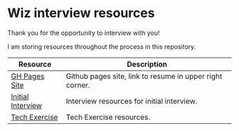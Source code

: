 # Wiz interview resources

Thank you for the opportunity to interview with you!

I am storing resources throughout the process in this repository.

| Resource                                  | Description                                              |
| ----------------------------------------- | -------------------------------------------------------- |
| [GH Pages Site](https://zachantinelli.me) | Github pages site, link to resume in upper right corner. |
| [Initial Interview](/initial-interview)   | Interview resources for initial interview.               |
| [Tech Exercise](/tech-exercise)           | Tech Exercise resources.                                 |